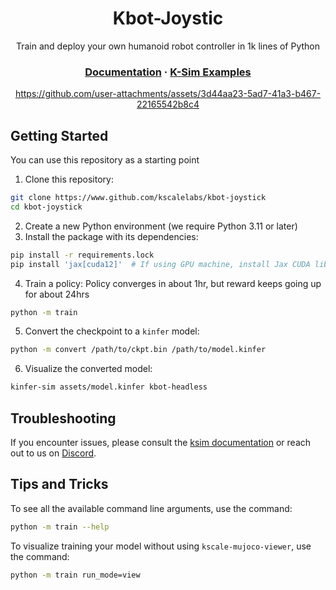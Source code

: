 <div align="center">
<h1>Kbot-Joystic</h1>
<p>Train and deploy your own humanoid robot controller in 1k lines of Python</p>
<h3>
  <a href="https://url.kscale.dev/docs">Documentation</a> ·
  <a href="https://github.com/kscalelabs/ksim/tree/master/examples">K-Sim Examples</a>
</h3>

https://github.com/user-attachments/assets/3d44aa23-5ad7-41a3-b467-22165542b8c4

</div>

## Getting Started

You can use this repository as a starting point

1. Clone this repository:

```bash
git clone https://www.github.com/kscalelabs/kbot-joystick
cd kbot-joystick
```

2. Create a new Python environment (we require Python 3.11 or later)
3. Install the package with its dependencies:

```bash
pip install -r requirements.lock
pip install 'jax[cuda12]'  # If using GPU machine, install Jax CUDA libraries
```

4. Train a policy:
Policy converges in about 1hr, but reward keeps going up for about 24hrs
```bash
python -m train
```

5. Convert the checkpoint to a `kinfer` model:

```bash
python -m convert /path/to/ckpt.bin /path/to/model.kinfer
```

6. Visualize the converted model:

```bash
kinfer-sim assets/model.kinfer kbot-headless
```

## Troubleshooting

If you encounter issues, please consult the [ksim documentation](https://docs.kscale.dev/docs/ksim#/) or reach out to us on [Discord](https://url.kscale.dev/docs).

## Tips and Tricks

To see all the available command line arguments, use the command:

```bash
python -m train --help
```

To visualize training your model without using `kscale-mujoco-viewer`, use the command:

```bash
python -m train run_mode=view
```

